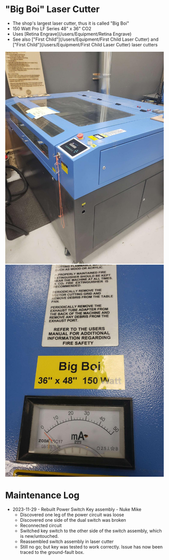 # "Big Boi"  Laser Cutter

* The shop's largest laser cutter, thus it is called "Big Boi"
* 150 Watt Pro LF Series 48" x 36" CO2
* Uses [Retina Engrave](/users/Equipment/Retina Engrave)
* See also ["First Child"](/users/Equipment/First Child Laser Cutter) and ["First Child"](/users/Equipment/First Child Laser Cutter) laser cutters

![ ](images/lasercutters/big.boi.far.jpg)
![ ](images/lasercutters/big.boi.close.jpg)

# Maintenance Log
- 2023-11-29 - Rebuilt Power Switch Key assembly - Nuke Mike
  - Discovered one leg of the power circuit was loose
  - Discovered one side of the dual switch was broken
  - Reconnected circuit
  - Switched key switch to the other side of the switch assembly, which is new/untouched.
  - Reassembled switch assembly in laser cutter
  - Still no go; but key was tested to work correctly. Issue has now been traced to the ground-fault box.
